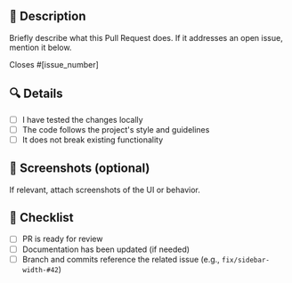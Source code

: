 ## 🧠 Description

Briefly describe what this Pull Request does. If it addresses an open issue, mention it below.

Closes #[issue_number]

## 🔍 Details

- [ ] I have tested the changes locally
- [ ] The code follows the project's style and guidelines
- [ ] It does not break existing functionality

## 📸 Screenshots (optional)

If relevant, attach screenshots of the UI or behavior.

## 📎 Checklist

- [ ] PR is ready for review
- [ ] Documentation has been updated (if needed)
- [ ] Branch and commits reference the related issue (e.g., `fix/sidebar-width-#42`)
